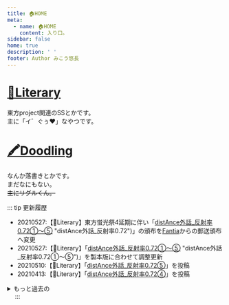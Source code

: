 ```yaml
---
title: 🏠HOME
meta:
  - name: 🏠HOME
    content: 入り口。
sidebar: false
home: true
description: ' '
footer: Author みこう悠長
---
```

# [📖Literary](/Literary/literary_index.md "書いたSSとか")
東方project関連のSSとかです。<br>
主に「イ゛ぐぅ♥」なやつです。

# [🖍Doodling](/Doodling/doodling_index.md "描いた落書きとか")
なんか落書きとかです。<br>
まだなにもない。<br>
~~主にリグルくん。~~

::: tip 更新履歴

- 20210527:【📖Literary】東方蛍光祭4延期に伴い「[distAnce外話_反射率0.72①～⑤](/Literary/literary_index.md#_016-distance) "distAnce外話_反射率0.72")」の頒布を[Fantia](https://fantia.jp/products/144792/ "Fantia")からの郵送頒布へ変更
- 20210527:【📖Literary】「[distAnce外話_反射率0.72①～⑤](/Literary/literary_index.md#_016-distance) "distAnce外話_反射率0.72①～⑤")」を製本版に合わせて調整更新
- 20210510:【📖Literary】「[distAnce外話_反射率0.72⑤](/Literary/0122_distAnce外話_反射率0.72⑤.md "distAnce外話_反射率0.72⑤")」を投稿
- 20210413:【📖Literary】「[distAnce外話_反射率0.72④](/Literary/0121_distAnce外話_反射率0.72④.md "distAnce外話_反射率0.72④")」を投稿

<details>
<summary>もっと過去の</summary>

- 20210330:【📖Literary】「[distAnce外話_反射率0.72③](/Literary/0120_distAnce外話_反射率0.72③.md "distAnce外話_反射率0.72③")」を投稿
- 20210306:【📖Literary】「[2＋2＞4](/Literary/0040_2＋2＞4.md "2＋2＞4")」をhtml表示用に整形
- 20210306:【📖Literary】「[非交叉線分の恣意的連結に因る文脈間欠性の擦消](/Literary/0039_非交叉線分の恣意的連結に因る文脈間欠性の擦消.md "非交叉線分の恣意的連結に因る文脈間欠性の擦消") 」をhtml表示用に整形
- 20210306:【📖Literary】「[ER東方～てゐがオナニーするだけの話～](/Literary/0038_ER東方～てゐがオナニーするだけの話～.md "ER東方～てゐがオナニーするだけの話～")」をhtml表示用に整形
- 20210306:【📖Literary】「[霊夢と魔理沙がいちゃいちゃするだけの話](/Literary/0037_霊夢と魔理沙がいちゃいちゃするだけの話.md "霊夢と魔理沙がいちゃいちゃするだけの話")」をhtml表示用に整形
- 20210306:【📖Literary】「[茸(くさびら)](/Literary/0036_茸（くさびら）.md "茸(くさびら)")」をhtml表示用に整形
- 20210303:【📖Literary】「[八紅一憂](/Literary/0047_八紅一憂.md "八紅一憂")」をhtml表示用に整形
- 20210303:【📖Literary】「[期日遅延に対する、バレンタインデー強制執行のこと](/Literary/0048_期日遅延に対する、バレンタインデー強制執行のこと.md "期日遅延に対する、バレンタインデー強制執行のこと")」をhtml表示用に整形
- 20210303:【📖Literary】「[愛を得たえた二人がひにんする話](/Literary/0049_愛を得たえた二人がひにんする話.md "愛を得たえた二人がひにんする話")」をhtml表示用に整形
- 20210303:【📖Literary】「[LOnely_sparrow_sings_her_REgret_in_a_LEY_in_N.Y.](/Literary/0050_LOnely_sparrow_sings_her_REgret_in_a_LEY_in_N.Y..md "LOnely_sparrow_sings_her_REgret_in_a_LEY_in_N.Y.")」をhtml表示用に整形
- 20210303:【📖Literary】「[Tris-passion-ARM](/Literary/0052_Tris-passion-ARM.md "Tris-passion-ARM")」をhtml表示用に整形
- 20210303:【📖Literary】「[He_Hugged_Bug_on_Bed.](/Literary/0051_He_Hugged_Bug_on_Bed..md "He_Hugged_Bug_on_Bed.")」をhtml表示用に整形
- 20210303:【📖Literary】「[川にとり残されて](/Literary/0054_川にとり残されて.md "川にとり残されて")」のhtml整形が不完全だったので、再実施
- 20210303:【📖Literary】いくつかの作品でdetailsの閉じタグが不足していたため修正(コンテンツに関係無)
- 20210228:【📖Literary】「[distAnce外話_反射率0.72②](/Literary/0119_distAnce外話_反射率0.72②.md "distAnce外話_反射率0.72②")」を投稿
- 20210217:【📖Literary】「[snow_dAnce](/Literary/0057_snow_dAnce.md "snow_dAnce")」をhtml表示用に整形
- 20210217:【📖Literary】「[空耳ミミック](/Literary/0056_空耳ミミック.md "空耳ミミック")」をhtml表示用に整形
- 20210217:【📖Literary】「[脱兎サイトを覗いてそれを撃て](/Literary/0055_脱兎サイトを覗いてそれを撃て.md "脱兎サイトを覗いてそれを撃て")」をhtml表示用に整形
- 20210217:【📖Literary】「[川にとり残されて](/Literary/0054_川にとり残されて.md "川にとり残されて")」をhtml表示用に整形
- 20210217:【📖Literary】「[こん-fuse](/Literary/0053_こん-fuse.md "こん-fuse")」をhtml表示用に整形
- 20210216:【📖Literary】「[4get_me_not_not_not_but](/Literary/0060_4get_me_not_not_not_but.md "4get_me_not_not_not_but")」をhtml表示用に整形
- 20210216:【📖Literary】「[愛憎倍増安全ゾォン](/Literary/0059_愛憎倍増安全ゾォン.md "愛憎倍増安全ゾォン")」をhtml表示用に整形
- 20210216:【📖Literary】「[far,from](/Literary/0058_far,from.md "far,from")」をhtml表示用に整形
- 20210215:【📖Literary】「[ロマンスは刀の輝き](/Literary/0063_ロマンスは刀の輝き.md "ロマンスは刀の輝き")」をhtml表示用に整形
- 20210215:【📖Literary】「[ラストワードにアイラブユーを](/Literary/0062_ラストワードにアイラブユーを.md "ラストワードにアイラブユーを")」をhtml表示用に整形
- 20210215:【📖Literary】「[未確認で幻在系](/Literary/0061_未確認で幻在系.md "未確認で幻在系")」をhtml表示用に整形
- 20210214:【📖Literary】「[せみのしたい](/Literary/0065_せみのしたい.md "せみのしたい")」をhtml表示用に整形
- 20210214:【📖Literary】「[Night_of_Might](/Literary/0064_Night_of_Might.md "Night_of_Might")」をhtml表示用に整形
- 20210207:コメント受付時、対象作品が取得不能になっていたのを修正(コンテンツに関係無)
- 20210205:【📖Literary】「[椛催眠堕](/Literary/0066_椛催眠堕.md) 」をhtml表示用に整形
- 20210205:当サイトのVuepressを1.8に(コンテンツに関係無)
- 20210204:【📖Literary】「[花絡堕](/Literary/0067_花絡堕.md)」をhtml表示用に整形
- 20210203:少しだけレスポンシブ対応(携帯で読みやすく)
- 20210203:topに最終更新、homeに更新履歴を追加

</details>
&emsp;
:::
